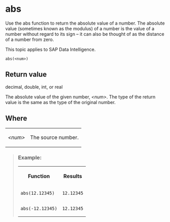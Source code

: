 <!-- loio575ffd386d6d1014b3fc9283b0e91070 -->

# abs

Use the abs function to return the absolute value of a number. The absolute value \(sometimes known as the modulus\) of a number is the value of a number without regard to its sign – it can also be thought of as the distance of a number from zero.



This topic applies to SAP Data Intelligence.



```
abs(<num>)
```



## Return value

decimal, double, int, or real

The absolute value of the given number, *<num\>*. The type of the return value is the same as the type of the original number.



## Where


<table>
<tr>
<td valign="top">

*<num\>* 

</td>
<td valign="top">

The source number.

</td>
</tr>
</table>

> ### Example:  
> 
> <table>
> <tr>
> <th valign="top">
> 
> Function
> 
> </th>
> <th valign="top">
> 
> Results
> 
> </th>
> </tr>
> <tr>
> <td valign="top">
> 
> ```
> abs(12.12345)
> 
> ```
> 
> 
> 
> </td>
> <td valign="top">
> 
> ```
> 12.12345
> 
> ```
> 
> 
> 
> </td>
> </tr>
> <tr>
> <td valign="top">
> 
> ```
> abs(-12.12345)
> 
> ```
> 
> 
> 
> </td>
> <td valign="top">
> 
> ```
> 12.12345
> 
> ```
> 
> 
> 
> </td>
> </tr>
> </table>

